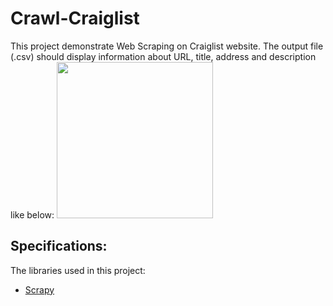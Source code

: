 # Crawl-Craiglist
This project demonstrate Web Scraping on Craiglist website. The output file (.csv) should display information about URL, title, address and description like below:
<img src="https://github.com/minhducubc97/Crawl-Craiglist/tree/master/craigslist/images/output.png" height="250"/>

## Specifications:

The libraries used in this project:
- [Scrapy](https://scrapy.org/)
